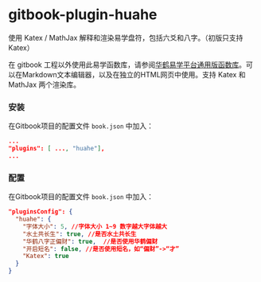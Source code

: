 # gitbook-plugin-huahe

使用 Katex / MathJax 解释和渲染易学盘符，包括六爻和八字。（初版只支持Katex）

在 gitbook 工程以外使用此易学函数库，请参阅[华鹤易学平台通用版函数库](https://maiernte.gitee.io/huahedocument/chapter6/)。可以在Markdown文本编辑器，以及在独立的HTML网页中使用。支持 Katex 和 MathJax 两个渲染库。



### 安装

在Gitbook项目的配置文件 `book.json` 中加入：

```json
...
"plugins": [ ..., "huahe"],
...
```



### 配置

在Gitbook项目的配置文件 `book.json` 中加入：

```json
"pluginsConfig": {
  "huahe": { 
    "字体大小": 5, //字体大小 1~9 数字越大字体越大
    "水土共长生": true, //是否水土共长生
    "华鹤八字正偏财": true,  //是否使用华鹤偏财
    "开启短名": false, //是否使用短名，如“偏财”->“才”
    "Katex": true
  }
}
```



